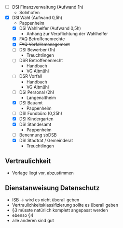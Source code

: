 - [ ] DSI Finanzverwaltung (Aufwand 1h)
	* Solnhofen
- [x] DSI Wahl (Aufwand 0,5h)
    * Pappenheim
  - [x] DSI Wahlhelfer (Aufwand 0,5h)
    * Anhang zur Verpflichtung der Wahlhelfer
  - [x] ~~FAQ Betroffenenrechte~~
  - [x] ~~FAQ Vorfallsmanagement~~
  - [ ] DSI Bewerber (1h) 
    * Treuchtlingen
  - [ ] DSR Betroffenenrecht
    * Handbuch
    * VG Altmühl
  - [ ] DSR Vorfall
    * Handbuch
    * VG Altmühl
  - [ ] DSI Personal (2h)
    * Langenaltheim
  - [x] DSI Bauamt
    * Pappenheim
  - [ ] DSI Fundbüro (0,25h)
  - [x] DSI Kindergarten
  - [x] DSI Standesamt
    * Pappenheim
  - [ ] Benennung sbDSB
  - [x] DSI Stadtrat / Gemeinderat
    * Treuchtlingen

## Vertraulichkeit
- Vorlage liegt vor, abzustimmen

## Dienstanweisung Datenschutz
- ISB -> wird es nicht überall geben
- Vertraulichkeitsklassifizierung sollte es überall geben
- §3 müsste natürlich komplett angepasst werden
- ebenso §4
- alle anderen sind gut